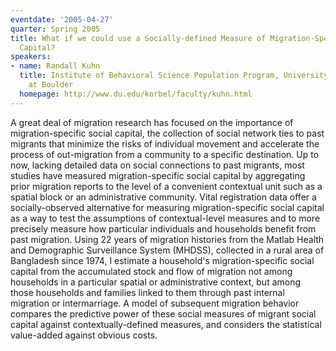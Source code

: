 ```yaml
---
eventdate: '2005-04-27'
quarter: Spring 2005
title: What if we could use a Socially-defined Measure of Migration-Specific Social
  Capital?
speakers:
- name: Randall Kuhn
  title: Institute of Behavioral Science Population Program, University of Colorado
    at Boulder
  homepage: http://www.du.edu/korbel/faculty/kuhn.html
---
```

A great deal of migration research has focused on the importance of migration-specific social capital, the collection of social network ties to past migrants that minimize the risks of individual movement and accelerate the process of out-migration from a community to a specific destination. Up to now, lacking detailed data on social connections to past migrants, most studies have measured migration-specific social capital by aggregating prior migration reports to the level of a convenient contextual unit such as a spatial block or an administrative community. Vital registration data offer a socially-observed alternative for measuring migration-specific social capital as a way to test the assumptions of contextual-level measures and to more precisely measure how particular individuals and households benefit from past migration. Using 22 years of migration histories from the Matlab Health and Demographic Surveillance System (MHDSS), collected in a rural area of Bangladesh since 1974, I estimate a household's migration-specific social capital from the accumulated stock and flow of migration not among households in a particular spatial or administrative context, but among those households and families linked to them through past internal migration or intermarriage. A model of subsequent migration behavior compares the predictive power of these social measures of migrant social capital against contextually-defined measures, and considers the statistical value-added against obvious costs.

